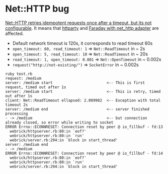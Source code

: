 # Net::HTTP bug

[Net::HTTP retries idempotent requests once after a timeout, but its not configurable](https://bugs.ruby-lang.org/issues/10674). It means that [httparty](https://github.com/jnunemaker/httparty) and [Faraday with net_http adapter](https://github.com/lostisland/faraday/blob/f994b054f9c4eb3e1200f8fb4f8da89a21d3d346/lib/faraday/adapter.rb) are affected.

- Default network timeout is 120s, it corresponds to read timeout 60s
- `open_timeout: 60, read_timeout: 1` => `Net::ReadTimeout` in ~ 2s
- `open_timeout: 5, read_timeout: 10` => `Net::ReadTimeout` in ~ 20s
- `read_timeout: 1, open_timeout: 0.001` => `Net::OpenTimeout` in ~ 0.002s
- `request("http://not-existing/")` => `SocketError` in ~ 0.002s

```
ruby test.rb
request: /medium
server: /medium start                        <-- This is first request, timed out after 1s
server: /medium start                        <-- This is retry, timed out after 1s
client: Net::ReadTimeout ellapsed: 2.009982  <-- Exception with total timeout 2s
server: /medium end                          <-- server finished processing
- -> /medium                                 <-- but connection already closed, so error while writing to socket
ERROR Errno::ECONNRESET: Connection reset by peer @ io_fillbuf - fd:13
  webrick/httpserver.rb:80:in `eof?'
  webrick/httpserver.rb:80:in `run'
  webrick/server.rb:294:in `block in start_thread'
server: /medium end
- -> /medium
ERROR Errno::ECONNRESET: Connection reset by peer @ io_fillbuf - fd:14
  webrick/httpserver.rb:80:in `eof?'
  webrick/httpserver.rb:80:in `run'
  webrick/server.rb:294:in `block in start_thread'
```